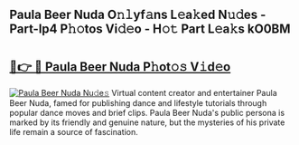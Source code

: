 ## Paula Beer Nuda O𝚗𝚕yf𝚊ns L𝚎a𝚔ed N𝚞𝚍es - Part-lp4 P𝚑𝚘tos Vi𝚍𝚎o - H𝚘𝚝 Part L𝚎a𝚔s kO0BM

# <h2><a href="http://kf1m1v.oniu.top/?m=Paula+Beer+Nuda">🔗👉 🔴 Paula Beer Nuda P𝚑ot𝚘𝚜 V𝚒d𝚎o</a></h2>

[![Paula Beer Nuda Nu𝚍e𝚜](https://i.imgur.com/0qMVB7G.gif)](http://kf1m1v.oniu.top/?m=Paula+Beer+Nuda)
Virtual content creator and entertainer Paula Beer Nuda, famed for publishing dance and lifestyle tutorials through popular dance moves and brief clips. Paula Beer Nuda's public persona is marked by its friendly and genuine nature, but the mysteries of his private life remain a source of fascination.  
